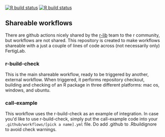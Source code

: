 [![R build status](https://github.com/FertigLab/actions/workflows/call-example/badge.svg)](https://github.com/FertigLab/actions/actions?workflow=call-example) [![R build status](https://github.com/FertigLab/actions/workflows/r-build-check/badge.svg)](https://github.com/FertigLab/actions/actions?workflow=r-build-check)

## Shareable workflows

There are github actions nicely shared by the [r-lib](https://github.com/r-lib/actions) team to the r community, but workflows are not shared. This repository is created to make workflows shareable with a just a couple of lines of code across (not necessarily only) FertigLab.

### r-build-check
This is the main shareable workflow, ready to be triggered by another, external workflow. When triggered, it performs repository checkout, building and checking of an R package in three different platforms: mac os, windows, and ubuntu.

### call-example
This workflow uses the r-build-check as an example of integration. In case you'd like to use r-build-check, simply put the call-example code into your `.github/workflows/[pick a name].yml` file. Do add .github to .Rbuildignore to avoid check warnings.
